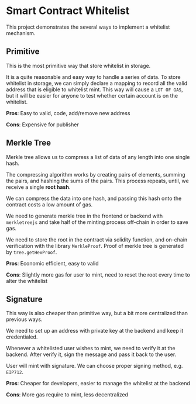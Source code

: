 # Smart Contract Whitelist

This project demonstrates the several ways to implement a whitelist mechanism.

## Primitive

This is the most primitive way that store whitelist in storage.

It is a quite reasonable and easy way to handle a series of data.
To store whitelist in storage, we can simply declare a mapping to record all the valid address that is eligible to whitelist mint. This way will cause a `LOT OF GAS`, but it will be easier for anyone to test whether certain account is on the whitelist.

<b>Pros</b>: Easy to valid, code, add/remove new address

<b>Cons</b>: Expensive for publisher

## Merkle Tree

Merkle tree allows us to compress a list of data of any length into one single hash.

The compressing algorithm works by creating pairs of elements, summing the pairs, and hashing the sums of the pairs. This process repeats, until, we receive a single <b>root hash</b>.

We can compress the data into one hash, and passing this hash onto the contract costs a low amount of gas.

We need to generate merkle tree in the frontend or backend with `merkletreejs` and take half of the minting process off-chain in order to save gas.

We need to store the root in the contract via solidity function, and on-chain verification with the library `MerkleProof`.
Proof of merkle tree is generated by `tree.getHexProof`.

<b>Pros</b>: Economic efficient, easy to valid

<b>Cons</b>: Slightly more gas for user to mint, need to reset the root every time to alter the whitelist

## Signature

This way is also cheaper than primitive way, but a bit more centralized than previous ways.

We need to set up an address with private key at the backend and keep it credentialed.

Whenever a whitelisted user wishes to mint, we need to verify it at the backend.
After verify it, sign the message and pass it back to the user.

User will mint with signature. We can choose proper signing method, e.g. `EIP712`.

<b>Pros</b>: Cheaper for developers, easier to manage the whitelist at the backend

<b>Cons</b>: More gas require to mint, less decentralized
